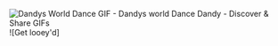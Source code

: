 <img src="https://media.tenor.com/czX-p4uw-r0AAAAM/looey-dandy-world.gif" alt="Dandys World Dance GIF - Dandys world Dance Dandy - Discover &amp; Share GIFs"/>![Get looey'd]
